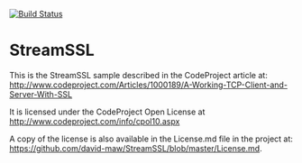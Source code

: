 [![Build Status](https://dev.azure.com/davidmaw/StreamSSL/_apis/build/status/david-maw.StreamSSL?branchName=master)](https://dev.azure.com/davidmaw/StreamSSL/_build/latest?definitionId=1&branchName=master)

# StreamSSL
This is the StreamSSL sample described in the CodeProject article at:
http://www.codeproject.com/Articles/1000189/A-Working-TCP-Client-and-Server-With-SSL

It is licensed under the CodeProject Open License at http://www.codeproject.com/info/cpol10.aspx

A copy of the license is also available in the License.md file in the project at:
https://github.com/david-maw/StreamSSL/blob/master/License.md.
